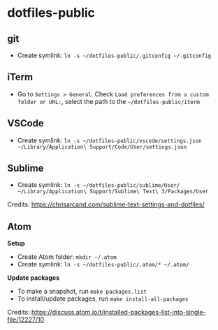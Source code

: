 dotfiles-public
=============

git
-------------

- Create symlink: `ln -s ~/dotfiles-public/.gitconfig ~/.gitconfig`

iTerm
-------------

- Go to `Settings > General`. Check `Load preferences from a custom folder or URL:`, select the path to the `~/dotfiles-public/iterm`

VSCode
-------------

- Create symlink: `ln -s ~/dotfiles-public/vscode/settings.json ~/Library/Application\ Support/Code/User/settings.json`

Sublime
-------------

- Create symlink: `ln -s ~/dotfiles-public/sublime/User/ ~/Library/Application\ Support/Sublime\ Text\ 3/Packages/User`

Credits: https://chrisarcand.com/sublime-text-settings-and-dotfiles/

Atom
-------------

**Setup**

- Create Atom folder: `mkdir ~/.atom`
- Create symlink: `ln -s ~/dotfiles-public/.atom/* ~/.atom/`

**Update packages**

- To make a snapshot, run `make packages.list`
- To install/update packages, run `make install-all-packages`

Credits: https://discuss.atom.io/t/installed-packages-list-into-single-file/12227/10
